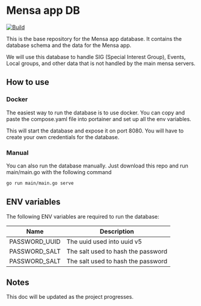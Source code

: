 # Mensa app DB
[![Build](https://github.com/Mensa-Italia/mensa_app_database/actions/workflows/main.yaml/badge.svg)](https://github.com/Mensa-Italia/mensa_app_database/actions/workflows/main.yaml)

This is the base repository for the Mensa app database. It contains the database schema and the data for the Mensa app.

We will use this database to handle SIG (Special Interest Group), Events, Local groups, and other data that is not handled by the main mensa servers.

## How to use
### Docker
The easiest way to run the database is to use docker.
You can copy and paste the compose.yaml file into portainer and set up all the env variables.

This will start the database and expose it on port 8080. You will have to create your own credentials for the database.

### Manual
You can also run the database manually. Just download this repo and run main/main.go with the following command
```bash
go run main/main.go serve
```

## ENV variables
The following ENV variables are required to run the database:

| Name | Description                |
|------|----------------------------|
|PASSWORD_UUID| The uuid used into uuid v5 |
|PASSWORD_SALT| The salt used to hash the password |
|PASSWORD_SALT| The salt used to hash the password |



## Notes
This doc will be updated as the project progresses. 
